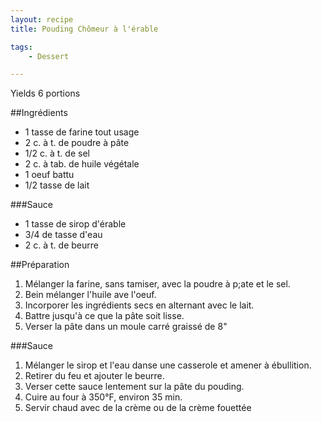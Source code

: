```yaml
---
layout: recipe
title: Pouding Chômeur à l'érable

tags:
    - Dessert

---
```



Yields 6 portions

##Ingrédients

* 1 tasse de farine tout usage
* 2 c. à t. de poudre à pâte
* 1/2 c. à t. de sel
* 2 c. à tab. de huile végétale 
* 1 oeuf battu
* 1/2 tasse de lait


###Sauce

* 1 tasse de sirop d'érable
* 3/4 de tasse d'eau
* 2 c. à t. de beurre

##Préparation

1. Mélanger la farine, sans tamiser, avec la poudre à p;ate et le sel.
1. Bein mélanger l'huile ave l'oeuf.
1. Incorporer les ingrédients secs en alternant avec le lait.
1. Battre jusqu'à ce que la pâte soit lisse.
1. Verser la pâte dans un moule carré graissé de 8"

###Sauce

1. Mélanger le sirop et l'eau danse une casserole et amener à ébullition.
1. Retirer du feu et ajouter le beurre.
1. Verser cette sauce lentement sur la pâte du pouding. 
1. Cuire au four à 350°F, environ 35 min.
1. Servir chaud avec de la crème ou de la crème fouettée
